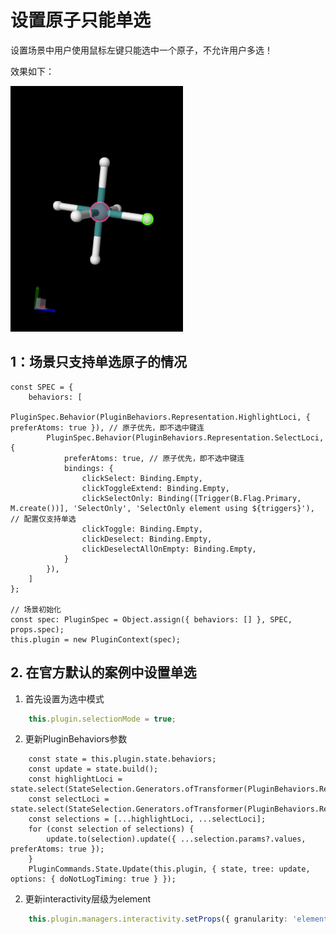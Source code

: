 # 设置原子只能单选

设置场景中用户使用鼠标左键只能选中一个原子，不允许用户多选！

效果如下：

![Atoms Single-choice](./assets/atoms-single-choice.png)

## 1：场景只支持单选原子的情况

```typescript{3,5,9}
const SPEC = {
    behaviors: [
        PluginSpec.Behavior(PluginBehaviors.Representation.HighlightLoci, { preferAtoms: true }), // 原子优先，即不选中键连
        PluginSpec.Behavior(PluginBehaviors.Representation.SelectLoci, {
            preferAtoms: true, // 原子优先，即不选中键连
            bindings: {
                clickSelect: Binding.Empty,
                clickToggleExtend: Binding.Empty,
                clickSelectOnly: Binding([Trigger(B.Flag.Primary, M.create())], 'SelectOnly', 'SelectOnly element using ${triggers}'), // 配置仅支持单选
                clickToggle: Binding.Empty,
                clickDeselect: Binding.Empty,
                clickDeselectAllOnEmpty: Binding.Empty,
            }
        }),
    ]
};

// 场景初始化
const spec: PluginSpec = Object.assign({ behaviors: [] }, SPEC, props.spec);
this.plugin = new PluginContext(spec);
```

## 2. 在官方默认的案例中设置单选

1. 首先设置为选中模式
```typescript
    this.plugin.selectionMode = true;
```

2. 更新PluginBehaviors参数
```typescript{7}
    const state = this.plugin.state.behaviors;
    const update = state.build();
    const highlightLoci = state.select(StateSelection.Generators.ofTransformer(PluginBehaviors.Representation.HighlightLoci));
    const selectLoci = state.select(StateSelection.Generators.ofTransformer(PluginBehaviors.Representation.SelectLoci));
    const selections = [...highlightLoci, ...selectLoci];
    for (const selection of selections) {
        update.to(selection).update({ ...selection.params?.values, preferAtoms: true });
    }
    PluginCommands.State.Update(this.plugin, { state, tree: update, options: { doNotLogTiming: true } });
```

2. 更新interactivity层级为element
```typescript
    this.plugin.managers.interactivity.setProps({ granularity: 'element' });
```